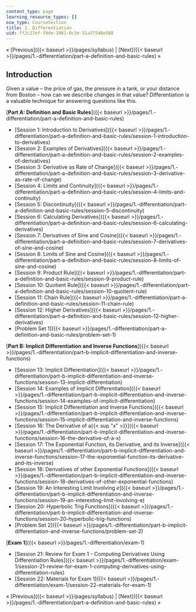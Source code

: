 ```yaml
---
content_type: page
learning_resource_types: []
ocw_type: CourseSection
title: 1. Differentiation
uid: ff2c27ef-f0de-3981-0c3e-51a37548e568
---
```


« [Previous]({{< baseurl >}}/pages/syllabus) | [Next]({{< baseurl >}}/pages/1.-differentiation/part-a-definition-and-basic-rules) »

Introduction
------------

Given a value – the price of gas, the pressure in a tank, or your distance from Boston – how can we describe changes in that value? Differentiation is a valuable technique for answering questions like this.

[**Part A: Definition and Basic Rules**]({{< baseurl >}}/pages/1.-differentiation/part-a-definition-and-basic-rules)

*   [Session 1: Introduction to Derivatives]({{< baseurl >}}/pages/1.-differentiation/part-a-definition-and-basic-rules/session-1-introduction-to-derivatives)
*   [Session 2: Examples of Derivatives]({{< baseurl >}}/pages/1.-differentiation/part-a-definition-and-basic-rules/session-2-examples-of-derivatives)
*   [Session 3: Derivative as Rate of Change]({{< baseurl >}}/pages/1.-differentiation/part-a-definition-and-basic-rules/session-3-derivative-as-rate-of-change)
*   [Session 4: Limits and Continuity]({{< baseurl >}}/pages/1.-differentiation/part-a-definition-and-basic-rules/session-4-limits-and-continuity)
*   [Session 5: Discontinuity]({{< baseurl >}}/pages/1.-differentiation/part-a-definition-and-basic-rules/session-5-discontinuity)
*   [Session 6: Calculating Derivatives]({{< baseurl >}}/pages/1.-differentiation/part-a-definition-and-basic-rules/session-6-calculating-derivatives)
*   [Session 7: Derivatives of Sine and Cosine]({{< baseurl >}}/pages/1.-differentiation/part-a-definition-and-basic-rules/session-7-derivatives-of-sine-and-cosine)
*   [Session 8: Limits of Sine and Cosine]({{< baseurl >}}/pages/1.-differentiation/part-a-definition-and-basic-rules/session-8-limits-of-sine-and-cosine)
*   [Session 9: Product Rule]({{< baseurl >}}/pages/1.-differentiation/part-a-definition-and-basic-rules/session-9-product-rule)
*   [Session 10: Quotient Rule]({{< baseurl >}}/pages/1.-differentiation/part-a-definition-and-basic-rules/session-10-quotient-rule)
*   [Session 11: Chain Rule]({{< baseurl >}}/pages/1.-differentiation/part-a-definition-and-basic-rules/session-11-chain-rule)
*   [Session 12: Higher Derivatives]({{< baseurl >}}/pages/1.-differentiation/part-a-definition-and-basic-rules/session-12-higher-derivatives)
*   [Problem Set 1]({{< baseurl >}}/pages/1.-differentiation/part-a-definition-and-basic-rules/problem-set-1)

[**Part B: Implicit Differentiation and Inverse Functions**]({{< baseurl >}}/pages/1.-differentiation/part-b-implicit-differentiation-and-inverse-functions)

*   [Session 13: Implicit Differentiation]({{< baseurl >}}/pages/1.-differentiation/part-b-implicit-differentiation-and-inverse-functions/session-13-implicit-differentiation)
*   [Session 14: Examples of Implicit Differentiation]({{< baseurl >}}/pages/1.-differentiation/part-b-implicit-differentiation-and-inverse-functions/session-14-examples-of-implicit-differentiation)
*   [Session 15: Implicit Differentiation and Inverse Functions]({{< baseurl >}}/pages/1.-differentiation/part-b-implicit-differentiation-and-inverse-functions/session-15-implicit-differentiation-and-inverse-functions)
*   [Session 16: The Derivative of a{{< sup "x" >}}]({{< baseurl >}}/pages/1.-differentiation/part-b-implicit-differentiation-and-inverse-functions/session-16-the-derivative-of-a-x)
*   [Session 17: The Exponential Function, its Derivative, and its Inverse]({{< baseurl >}}/pages/1.-differentiation/part-b-implicit-differentiation-and-inverse-functions/session-17-the-exponential-function-its-derivative-and-its-inverse)
*   [Session 18: Derivatives of other Exponential Functions]({{< baseurl >}}/pages/1.-differentiation/part-b-implicit-differentiation-and-inverse-functions/session-18-derivatives-of-other-exponential-functions)
*   [Session 19: An Interesting Limit Involving _e_]({{< baseurl >}}/pages/1.-differentiation/part-b-implicit-differentiation-and-inverse-functions/session-19-an-interesting-limit-involving-e)
*   [Session 20: Hyperbolic Trig Functions]({{< baseurl >}}/pages/1.-differentiation/part-b-implicit-differentiation-and-inverse-functions/session-20-hyperbolic-trig-functions)
*   [Problem Set 2]({{< baseurl >}}/pages/1.-differentiation/part-b-implicit-differentiation-and-inverse-functions/problem-set-2)

[**Exam 1**]({{< baseurl >}}/pages/1.-differentiation/exam-1)

*   [Session 21: Review for Exam 1 - Computing Derivatives Using Differentiation Rules]({{< baseurl >}}/pages/1.-differentiation/exam-1/session-21-review-for-exam-1-computing-derivatives-using-differentiation-rules)
*   [Session 22: Materials for Exam 1]({{< baseurl >}}/pages/1.-differentiation/exam-1/session-22-materials-for-exam-1)

« [Previous]({{< baseurl >}}/pages/syllabus) | [Next]({{< baseurl >}}/pages/1.-differentiation/part-a-definition-and-basic-rules) »